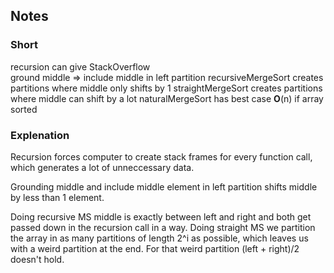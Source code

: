 ## Notes
### Short
recursion can give StackOverflow	
ground middle => include middle in left partition
recursiveMergeSort creates partitions where middle only shifts by 1
straightMergeSort creates partitions where middle can shift by a lot
naturalMergeSort has best case <b>O</b>(n) if array sorted

### Explenation
Recursion forces computer to create stack frames for every function call, which generates a lot of unneccessary data. <br>

Grounding middle and include middle element in left partition shifts middle by less than 1 element. <br>

Doing recursive MS middle is exactly between left and right and both get passed down in the recursion call in a way.
Doing straight MS we partition the array in as many partitions of length 2^i as possible, which leaves us with a weird partition at the end. For that weird partition (left + right)/2 doesn't hold.
